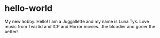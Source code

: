 # hello-world
My new hobby.
Hello! I am a Juggallette and my name is Luna Tyk.
Love music from Twiztid and ICP and Horror movies...the bloodier and gorier the better!
